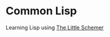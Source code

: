 # Common Lisp

Learning Lisp using [The Little Schemer](https://mitpress.mit.edu/9780262560993/the-little-schemer/)
